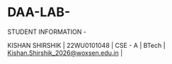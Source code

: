 # DAA-LAB-

STUDENT INFORMATION - 


KISHAN SHIRSHIK |
22WU0101048 |
CSE - A |
BTech |
Kishan.Shirshik_2026@woxsen.edu.in |
